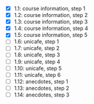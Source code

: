 - [x] 1.1: course information, step 1
- [x] 1.2: course information, step 2
- [x] 1.3: course information, step 3
- [x] 1.4: course information, step 4
- [x] 1.5: course information, step 5
- [ ] 1.6: unicafe, step 1
- [ ] 1.7: unicafe, step 2
- [ ] 1.8: unicafe, step 3
- [ ] 1.9: unicafe, step 4
- [ ] 1.10: unicafe, step 5
- [ ] 1.11: unicafe, step 6
- [ ] 1.12: anecdotes, step 1
- [ ] 1.13: anecdotes, step 2
- [ ] 1.14: anecdotes, step 3
